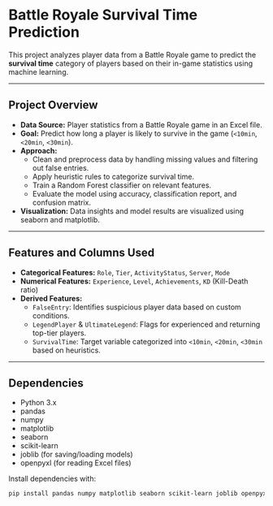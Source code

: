 # Battle Royale Survival Time Prediction

This project analyzes player data from a Battle Royale game to predict the **survival time** category of players based on their in-game statistics using machine learning.

---

## Project Overview

- **Data Source:** Player statistics from a Battle Royale game in an Excel file.
- **Goal:** Predict how long a player is likely to survive in the game (`<10min`, `<20min`, `<30min`).
- **Approach:** 
  - Clean and preprocess data by handling missing values and filtering out false entries.
  - Apply heuristic rules to categorize survival time.
  - Train a Random Forest classifier on relevant features.
  - Evaluate the model using accuracy, classification report, and confusion matrix.
- **Visualization:** Data insights and model results are visualized using seaborn and matplotlib.

---

## Features and Columns Used

- **Categorical Features:** `Role`, `Tier`, `ActivityStatus`, `Server`, `Mode`
- **Numerical Features:** `Experience`, `Level`, `Achievements`, `KD` (Kill-Death ratio)
- **Derived Features:**
  - `FalseEntry`: Identifies suspicious player data based on custom conditions.
  - `LegendPlayer` & `UltimateLegend`: Flags for experienced and returning top-tier players.
  - `SurvivalTime`: Target variable categorized into `<10min`, `<20min`, `<30min` based on heuristics.

---

## Dependencies

- Python 3.x
- pandas
- numpy
- matplotlib
- seaborn
- scikit-learn
- joblib (for saving/loading models)
- openpyxl (for reading Excel files)

Install dependencies with:

```bash
pip install pandas numpy matplotlib seaborn scikit-learn joblib openpyxl
